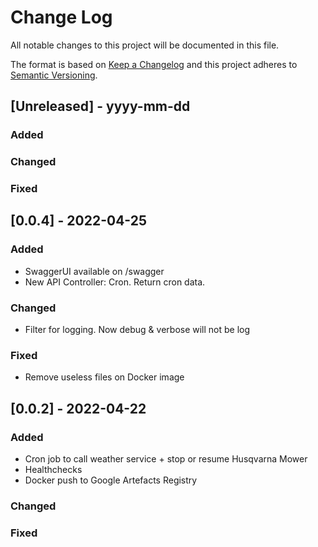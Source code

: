 
# Change Log
All notable changes to this project will be documented in this file.

The format is based on [Keep a Changelog](http://keepachangelog.com/) and this project adheres to [Semantic Versioning](http://semver.org/).

## [Unreleased] - yyyy-mm-dd

### Added

### Changed

### Fixed

## [0.0.4] - 2022-04-25

### Added
- SwaggerUI available on /swagger
- New API Controller: Cron. Return cron data.

### Changed
- Filter for logging. Now debug & verbose will not be log

### Fixed
- Remove useless files on Docker image

## [0.0.2] - 2022-04-22

### Added
- Cron job to call weather service + stop or resume Husqvarna Mower
- Healthchecks
- Docker push to Google Artefacts Registry

### Changed

### Fixed
